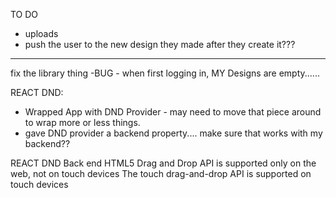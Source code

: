TO DO

- uploads
- push the user to the new design they made after they create it???
______________________________
fix the library thing
-BUG - when first logging in, MY Designs are empty......




REACT DND:

- Wrapped App with DND Provider - may need to move that piece around to wrap more or less things. 
- gave DND provider a backend property.... make sure that works with my backend??

REACT DND Back end
HTML5 Drag and Drop API is supported only on the web, not on touch devices
The touch drag-and-drop API is supported on touch devices









